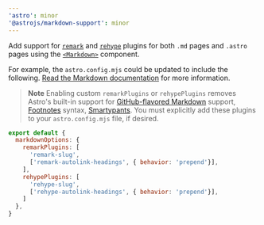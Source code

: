 ```yaml
---
'astro': minor
'@astrojs/markdown-support': minor
---
```


Add support for [`remark`](https://github.com/remarkjs/remark#readme) and [`rehype`](https://github.com/rehypejs/rehype#readme) plugins for both `.md` pages and `.astro` pages using the [`<Markdown>`](/docs/guides/markdown-content.md) component.

For example, the `astro.config.mjs` could be updated to include the following. [Read the Markdown documentation](/docs/guides/markdown-content.md) for more information.

> **Note** Enabling custom `remarkPlugins` or `rehypePlugins` removes Astro's built-in support for [GitHub-flavored Markdown](https://github.github.com/gfm/) support, [Footnotes](https://github.com/remarkjs/remark-footnotes) syntax, [Smartypants](https://github.com/silvenon/remark-smartypants). You must explicitly add these plugins to your `astro.config.mjs` file, if desired.

```js
export default {
  markdownOptions: {
    remarkPlugins: [
      'remark-slug',
      ['remark-autolink-headings', { behavior: 'prepend'}],
    ],
    rehypePlugins: [
      'rehype-slug',
      ['rehype-autolink-headings', { behavior: 'prepend'}],
    ]
  },
}
```

